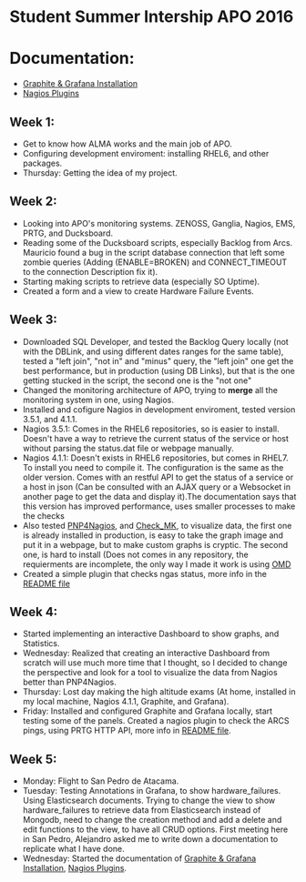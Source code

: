 # Student Summer Intership APO 2016

# Documentation:
* [Graphite & Grafana Installation](Graphite+Grafana.md) 
* [Nagios Plugins](nagios_plugins)

## Week 1:
* Get to know how ALMA works and the main job of APO. 
* Configuring development enviroment: installing RHEL6, and other packages.
* Thursday: Getting the idea of my project.

## Week 2:
* Looking into APO's monitoring systems. ZENOSS, Ganglia, Nagios, EMS, PRTG, and Ducksboard.
* Reading some of the Ducksboard scripts, especially Backlog from Arcs. Mauricio found a bug in the script database connection that left some zombie queries (Adding (ENABLE=BROKEN) and CONNECT_TIMEOUT to the connection Description fix it).
* Starting making scripts to retrieve data (especially SO Uptime).
* Created a form and a view to create Hardware Failure Events.

## Week 3:
* Downloaded SQL Developer, and tested the Backlog Query locally (not with the DBLink, and using different dates ranges for the same table), tested a "left join", "not in" and "minus" query, the "left join" one get the best performance, but in production (using DB Links), but that is the one getting stucked in the script, the second one is the "not one" 
* Changed the monitoring architecture of APO, trying to **merge** all the monitoring system in one, using Nagios.
*  Installed and cofigure Nagios in development enviroment, tested version 3.5.1, and 4.1.1.
  * Nagios 3.5.1: Comes in the RHEL6 repositories, so is easier to install. Doesn't have a way to retrieve the current status of the service or host without parsing the status.dat file or webpage manually.
  * Nagios 4.1.1: Doesn't exists in RHEL6 repositories, but comes in RHEL7. To install you need to compile it. The configuration is the same as the older version. Comes with an restful API to get the status of a service or a host in json (Can be consulted with an AJAX query or a Websocket in another page to get the data and display it).The documentation says that this version has improved performance, uses smaller processes to make the checks
* Also tested [PNP4Nagios](https://docs.pnp4nagios.org/), and [Check_MK](https://mathias-kettner.de/check_mk.html), to visualize data, the first one is already installed in production, is easy to take the graph image and put it in a webpage, but to make custom graphs is cryptic. The second one, is hard to install (Does not comes in any repository, the requierments are incomplete, the only way I made it work is using [OMD](http://omdistro.org/)
* Created a simple plugin that checks ngas status, more info in the [README file](nagios_plugins) 

## Week 4:
* Started implementing an interactive Dashboard to show graphs, and Statistics.
* Wednesday: Realized that creating an interactive Dashboard from scratch will use much more time that I thought, so I decided to change the perspective and look for a tool to visualize the data from Nagios better than PNP4Nagios. 
* Thursday: Lost day making the high altitude exams (At home, installed in my local machine, Nagios 4.1.1, Graphite, and Grafana).
* Friday: Installed and configured Graphite and Grafana locally, start testing some of the panels. Created a nagios plugin to check the ARCS pings, using PRTG HTTP API, more info in [README file](nagios_plugins).

## Week 5:
* Monday: Flight to San Pedro de Atacama.
* Tuesday: Testing Annotations in Grafana, to show hardware_failures. Using Elasticsearch documents. Trying to change the view to show hardware_failures to retrieve data from Elasticsearch instead of Mongodb, need to change the creation method and add a delete and edit functions to the view, to have all CRUD options. First meeting here in San Pedro, Alejandro asked me to write down a documentation to replicate what I have done.
* Wednesday: Started the documentation of [Graphite & Grafana Installation](Graphite+Grafana.md), [Nagios Plugins](nagios_plugins).
